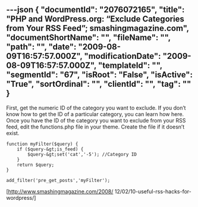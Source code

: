 ---json
{
  "documentId": "2076072165",
  "title": "PHP and WordPress.org: “Exclude Categories from Your RSS Feed”; smashingmagazine.com",
  "documentShortName": "",
  "fileName": "",
  "path": "",
  "date": "2009-08-09T16:57:57.000Z",
  "modificationDate": "2009-08-09T16:57:57.000Z",
  "templateId": "",
  "segmentId": "67",
  "isRoot": "False",
  "isActive": "True",
  "sortOrdinal": "",
  "clientId": "",
  "tag": ""
}
---

First, get the numeric ID of the category you want to exclude. If you don’t know how to get the ID of a particular category, you can learn how here. Once you have the ID of the category you want to exclude from your RSS feed, edit the functions.php file in your theme. Create the file if it doesn’t exist.

    function myFilter($query) {
        if ($query-&gt;is_feed) {
            $query-&gt;set('cat','-5'); //Category ID
        }
        return $query;
    }

    add_filter('pre_get_posts','myFilter');

[http://www.smashingmagazine.com/2008/
    12/02/10-useful-rss-hacks-for-wordpress/]
